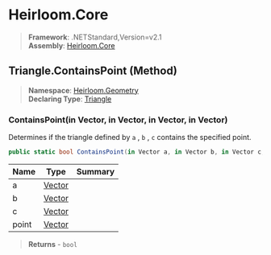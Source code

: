 # Heirloom.Core

> **Framework**: .NETStandard,Version=v2.1  
> **Assembly**: [Heirloom.Core][0]

## Triangle.ContainsPoint (Method)

> **Namespace**: [Heirloom.Geometry][0]  
> **Declaring Type**: [Triangle][1]

### ContainsPoint(in Vector, in Vector, in Vector, in Vector)

Determines if the triangle defined by `a` , `b` , `c` contains the specified point.

```cs
public static bool ContainsPoint(in Vector a, in Vector b, in Vector c, in Vector point)
```

| Name  | Type        | Summary |
|-------|-------------|---------|
| a     | [Vector][2] |         |
| b     | [Vector][2] |         |
| c     | [Vector][2] |         |
| point | [Vector][2] |         |

> **Returns** - `bool`

[0]: ../../../Heirloom.Core.md
[1]: ../Triangle.md
[2]: ../../Heirloom/Vector.md
